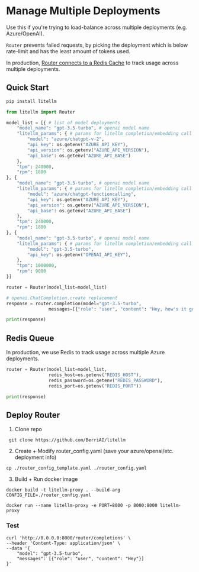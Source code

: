 # Manage Multiple Deployments

Use this if you're trying to load-balance across multiple deployments (e.g. Azure/OpenAI). 

`Router` prevents failed requests, by picking the deployment which is below rate-limit and has the least amount of tokens used. 

In production, [Router connects to a Redis Cache](#redis-queue) to track usage across multiple deployments.

## Quick Start

```python
pip install litellm
```

```python
from litellm import Router

model_list = [{ # list of model deployments 
	"model_name": "gpt-3.5-turbo", # openai model name 
	"litellm_params": { # params for litellm completion/embedding call 
		"model": "azure/chatgpt-v-2", 
		"api_key": os.getenv("AZURE_API_KEY"),
		"api_version": os.getenv("AZURE_API_VERSION"),
		"api_base": os.getenv("AZURE_API_BASE")
	},
	"tpm": 240000,
	"rpm": 1800
}, {
    "model_name": "gpt-3.5-turbo", # openai model name 
	"litellm_params": { # params for litellm completion/embedding call 
		"model": "azure/chatgpt-functioncalling", 
		"api_key": os.getenv("AZURE_API_KEY"),
		"api_version": os.getenv("AZURE_API_VERSION"),
		"api_base": os.getenv("AZURE_API_BASE")
	},
	"tpm": 240000,
	"rpm": 1800
}, {
    "model_name": "gpt-3.5-turbo", # openai model name 
	"litellm_params": { # params for litellm completion/embedding call 
		"model": "gpt-3.5-turbo", 
		"api_key": os.getenv("OPENAI_API_KEY"),
	},
	"tpm": 1000000,
	"rpm": 9000
}]

router = Router(model_list=model_list)

# openai.ChatCompletion.create replacement
response = router.completion(model="gpt-3.5-turbo", 
				messages=[{"role": "user", "content": "Hey, how's it going?"}]

print(response)
```

## Redis Queue 

In production, we use Redis to track usage across multiple Azure deployments.

```python
router = Router(model_list=model_list, 
                redis_host=os.getenv("REDIS_HOST"), 
                redis_password=os.getenv("REDIS_PASSWORD"), 
                redis_port=os.getenv("REDIS_PORT"))

print(response)
```

## Deploy Router 

1. Clone repo
```shell
 git clone https://github.com/BerriAI/litellm
```

2. Create + Modify router_config.yaml (save your azure/openai/etc. deployment info)

```shell
cp ./router_config_template.yaml ./router_config.yaml
```

3. Build + Run docker image 

```shell
docker build -t litellm-proxy . --build-arg CONFIG_FILE=./router_config.yaml 
```

```shell
docker run --name litellm-proxy -e PORT=8000 -p 8000:8000 litellm-proxy
```

### Test 

```curl
curl 'http://0.0.0.0:8000/router/completions' \
--header 'Content-Type: application/json' \
--data '{
    "model": "gpt-3.5-turbo",
    "messages": [{"role": "user", "content": "Hey"}]
}'
```